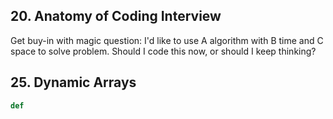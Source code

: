 ## 20. Anatomy of Coding Interview

Get buy-in with magic question: I'd like to use A algorithm with B time and C space to solve problem. Should I code this now, or should I keep thinking?

## 25. Dynamic Arrays

```py
def 
```

